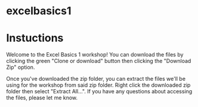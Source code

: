 # excelbasics1

# Instuctions

Welcome to the Excel Basics 1 workshop! You can download the files by clicking the green "Clone or download" button then clicking the "Download Zip" option. 

Once you've downloaded the zip folder, you can extract the files we'll be using for the workshop from said zip folder. Right click the downloaded zip folder then select "Extract All...". If you have any questions about accessing the files, please let me know. 
